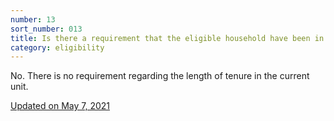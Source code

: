 ```yaml
---
number: 13
sort_number: 013
title: Is there a requirement that the eligible household have been in its current rental home when the public health emergency with respect to COVID-19 was declared?
category: eligibility
---
```


No. There is no requirement regarding the length of tenure in the current unit.

<a href="{{ site.baseurl }}/implementation-guidance/changes/" class="era-guidance__datestamp">Updated on May 7, 2021</a>
